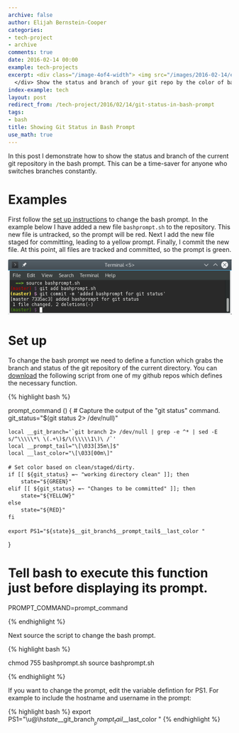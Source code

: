 ```yaml
---
archive: false
author: Elijah Bernstein-Cooper
categories:
- tech-project
- archive
comments: true
date: 2016-02-14 00:00
example: tech-projects
excerpt: <div class="/image-4of4-width"> <img src="/images/2016-02-14/example_prompt.png"/>
  </div> Show the status and branch of your git repo by the color of bash prompt.
index-example: tech
layout: post
redirect_from: /tech-project/2016/02/14/git-status-in-bash-prompt
tags:
- bash
title: Showing Git Status in Bash Prompt
use_math: true
---
```


In this post I demonstrate how to show the status and branch of the current git
repository in the bash prompt. This can be a time-saver for anyone who switches
branches constantly.



# Examples

First follow the [set up instructions](#set-up) to change the bash prompt. In
the example below I have added a new file `bashprompt.sh` to the repository.
This new file is untracked, so the prompt will be red. Next I add the new file
staged for committing, leading to a yellow prompt. Finally, I commit the new
file. At this point, all files are tracked and committed, so the prompt is
green.

<div class="image-4of4-width">
  <img src="/media/2016-02-14/example_prompt.png"/>
</div>

# Set up

To change the bash prompt we need to define a function which grabs the branch
and status of the git repository of the current directory. You can
[download](https://raw.githubusercontent.com/ezbc/dot_files/7335ac33804cd989eadac6041b325d21e3e6bce2/bashprompt.sh)
the following script from one of my github repos which defines the necessary
function.

{% highlight bash %}

prompt_command () {
    # Capture the output of the "git status" command.
    git_status="$(git status 2> /dev/null)"

    local __git_branch='`git branch 2> /dev/null | grep -e ^* | sed -E  s/^\\\\\*\ \(.+\)$/\(\\\\\1\)\ /`'
    local __prompt_tail="\[\033[35m\]$"
    local __last_color="\[\033[00m\]"

    # Set color based on clean/staged/dirty.
    if [[ ${git_status} =~ "working directory clean" ]]; then
        state="${GREEN}"
    elif [[ ${git_status} =~ "Changes to be committed" ]]; then
        state="${YELLOW}"
    else
        state="${RED}"
    fi

    export PS1="${state}$__git_branch$__prompt_tail$__last_color "
}

# Tell bash to execute this function just before displaying its prompt.
PROMPT_COMMAND=prompt_command


{% endhighlight %}

Next source the script to change the bash prompt.

{% highlight bash %}

chmod 755 bashprompt.sh
source bashprompt.sh

{% endhighlight %}

If you want to change the prompt, edit the variable defintion for PS1. For
example to include the hostname and username in the prompt:

{% highlight bash %}
    export PS1="\u@\h${state}$__git_branch$__prompt_tail$__last_color "
{% endhighlight %}